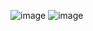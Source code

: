 
![image](https://github.com/user-attachments/assets/aa418a90-fa93-4277-b84a-66b50e7a7d29)
![image](https://github.com/user-attachments/assets/ab55050e-e03f-4669-964e-41b3399c24d6)

